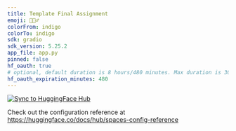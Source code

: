 ```yaml
---
title: Template Final Assignment
emoji: 🕵🏻‍♂️
colorFrom: indigo
colorTo: indigo
sdk: gradio
sdk_version: 5.25.2
app_file: app.py
pinned: false
hf_oauth: true
# optional, default duration is 8 hours/480 minutes. Max duration is 30 days/43200 minutes.
hf_oauth_expiration_minutes: 480
---
```

[![Sync to HuggingFace Hub](https://github.com/biplavpoudel/LangGraphAgent/actions/workflows/main.yml/badge.svg)](https://github.com/biplavpoudel/LangGraphAgent/actions/workflows/main.yml)

Check out the configuration reference at https://huggingface.co/docs/hub/spaces-config-reference
